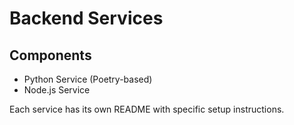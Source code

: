 # Backend Services

## Components
- Python Service (Poetry-based)
- Node.js Service

Each service has its own README with specific setup instructions. 